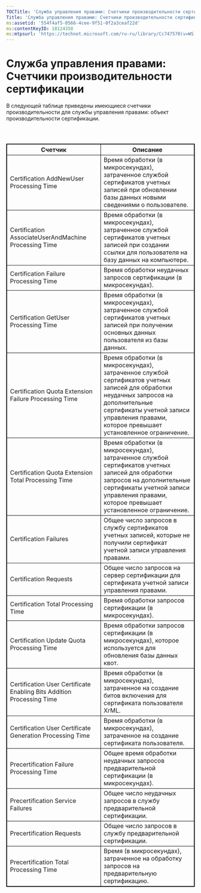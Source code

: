 ```yaml
---
TOCTitle: 'Служба управления правами: Счетчики производительности сертификации'
Title: 'Служба управления правами: Счетчики производительности сертификации'
ms:assetid: '554f4af5-0566-4cee-9f51-0f2a3ceaf22d'
ms:contentKeyID: 18124358
ms:mtpsurl: 'https://technet.microsoft.com/ru-ru/library/Cc747570(v=WS.10)'
---
```


Служба управления правами: Счетчики производительности сертификации
===================================================================

В следующей таблице приведены имеющиеся счетчики производительности для службы управления правами: объект производительности сертификации.

###  

 
<table style="border:1px solid black;">
<colgroup>
<col width="50%" />
<col width="50%" />
</colgroup>
<thead>
<tr class="header">
<th style="border:1px solid black;" >Счетчик</th>
<th style="border:1px solid black;" >Описание</th>
</tr>
</thead>
<tbody>
<tr class="odd">
<td style="border:1px solid black;">Certification AddNewUser Processing Time</td>
<td style="border:1px solid black;">Время обработки (в микросекундах), затраченное службой сертификатов учетных записей при обновлении базы данных новыми сведениями о пользователе.</td>
</tr>
<tr class="even">
<td style="border:1px solid black;">Certification AssociateUserAndMachine Processing Time</td>
<td style="border:1px solid black;">Время обработки (в микросекундах), затраченное службой сертификатов учетных записей при создании ссылки для пользователя на базу данных на компьютере.</td>
</tr>
<tr class="odd">
<td style="border:1px solid black;">Certification Failure Processing Time</td>
<td style="border:1px solid black;">Время обработки неудачных запросов сертификации (в микросекундах).</td>
</tr>
<tr class="even">
<td style="border:1px solid black;">Certification GetUser Processing Time</td>
<td style="border:1px solid black;">Время обработки (в микросекундах), затраченное службой сертификатов учетных записей при получении основных данных пользователя из базы данных.</td>
</tr>
<tr class="odd">
<td style="border:1px solid black;">Certification Quota Extension Failure Processing Time</td>
<td style="border:1px solid black;">Время обработки (в микросекундах), затраченное службой сертификатов учетных записей для обработки неудачных запросов на дополнительные сертификаты учетной записи управления правами, которое превышает установленное ограничение.</td>
</tr>
<tr class="even">
<td style="border:1px solid black;">Certification Quota Extension Total Processing Time</td>
<td style="border:1px solid black;">Время обработки (в микросекундах), затраченное службой сертификатов учетных записей для обработки запросов на дополнительные сертификаты учетной записи управления правами, которое превышает установленное ограничение.</td>
</tr>
<tr class="odd">
<td style="border:1px solid black;">Certification Failures</td>
<td style="border:1px solid black;">Общее число запросов в службу сертификатов учетных записей, которые не получили сертификат учетной записи управления правами.</td>
</tr>
<tr class="even">
<td style="border:1px solid black;">Certification Requests</td>
<td style="border:1px solid black;">Общее число запросов на сервер сертификации для сертификата учетной записи управления правами.</td>
</tr>
<tr class="odd">
<td style="border:1px solid black;">Certification Total Processing Time</td>
<td style="border:1px solid black;">Время обработки запросов сертификации (в микросекундах).</td>
</tr>
<tr class="even">
<td style="border:1px solid black;">Certification Update Quota Processing Time</td>
<td style="border:1px solid black;">Время обработки запросов сертификации (в микросекундах), которое используется для обновления базы данных квот.</td>
</tr>
<tr class="odd">
<td style="border:1px solid black;">Certification User Certificate Enabling Bits Addition Processing Time</td>
<td style="border:1px solid black;">Время обработки (в микросекундах), затраченное на создание битов включения для сертификата пользователя XrML.</td>
</tr>
<tr class="even">
<td style="border:1px solid black;">Certification User Certificate Generation Processing Time</td>
<td style="border:1px solid black;">Время обработки (в микросекундах), затраченное на создание сертификата пользователя.</td>
</tr>
<tr class="odd">
<td style="border:1px solid black;">Precertification Failure Processing Time</td>
<td style="border:1px solid black;">Общее время обработки неудачных запросов предварительной сертификации (в микросекундах).</td>
</tr>
<tr class="even">
<td style="border:1px solid black;">Precertification Service Failures</td>
<td style="border:1px solid black;">Общее число неудачных запросов в службу предварительной сертификации.</td>
</tr>
<tr class="odd">
<td style="border:1px solid black;">Precertification Requests</td>
<td style="border:1px solid black;">Общее число запросов в службу предварительной сертификации.</td>
</tr>
<tr class="even">
<td style="border:1px solid black;">Precertification Total Processing Time</td>
<td style="border:1px solid black;">Время (в микросекундах), затраченное на обработку запросов на предварительную сертификацию.</td>
</tr>
</tbody>
</table>
